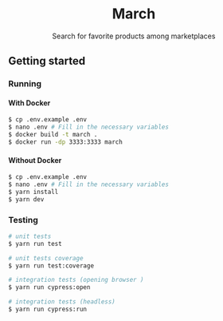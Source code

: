 
<h1 align="center">March</h1>
<p align="center">Search for favorite products among marketplaces</p>



## Getting started

### Running

#### With Docker
```bash
$ cp .env.example .env
$ nano .env # Fill in the necessary variables
$ docker build -t march .
$ docker run -dp 3333:3333 march
```


#### Without Docker
```bash
$ cp .env.example .env
$ nano .env # Fill in the necessary variables
$ yarn install
$ yarn dev
```

### Testing
```bash
# unit tests
$ yarn run test

# unit tests coverage
$ yarn run test:coverage

# integration tests (opening browser )
$ yarn run cypress:open

# integration tests (headless)
$ yarn run cypress:run
```